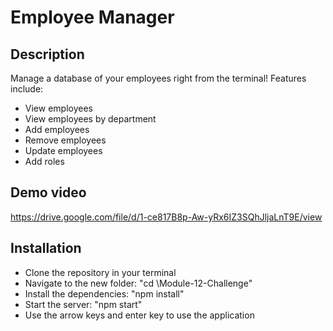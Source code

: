 # Employee Manager

## Description
Manage a database of your employees right from the terminal! Features include:
- View employees
- View employees by department
- Add employees
- Remove employees
- Update employees
- Add roles

## Demo video
https://drive.google.com/file/d/1-ce817B8p-Aw-yRx6IZ3SQhJljaLnT9E/view

## Installation
- Clone the repository in your terminal
- Navigate to the new folder: "cd \Module-12-Challenge\"
- Install the dependencies: "npm install"
- Start the server: "npm start"
- Use the arrow keys and enter key to use the application
